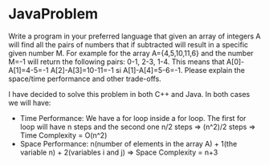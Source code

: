 # JavaProblem
Write a program in your preferred language that given an array of integers A will find all the pairs of numbers that if subtracted will result in a specific given number M. For example for the array A={4,5,10,11,6} and the number M=-1 will return the following pairs: 0-1, 2-3, 1-4. This means that A[0]-A[1]=4-5=-1 A[2]-A[3]=10-11=-1 si A[1]-A[4]=5-6=-1. Please explain the space/time performance and other trade-offs.

I have decided to solve this problem in both C++ and Java. In both cases we will have:
<ul>
<li>Time Performance: We have a for loop inside a for loop. The first for loop will have n steps and the second one n/2 steps => (n^2)/2 steps => Time Complexity = O(n^2)</li>

<li>Space Performance: n(number of elements in the array A) + 1(the variable n) + 2(variables i and j) => Space Complexity = n+3</li>
</ul>
